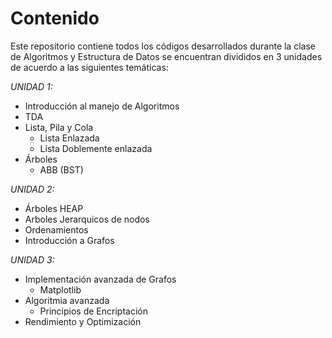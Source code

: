# Contenido

Este repositorio contiene todos los códigos desarrollados durante la clase de Algoritmos y Estructura de Datos se encuentran divididos en 3 unidades de acuerdo a las siguientes temáticas:

*UNIDAD 1:*
- Introducción al manejo de Algoritmos
- TDA
- Lista, Pila y Cola
  - Lista Enlazada
  - Lista Doblemente enlazada
- Árboles 
  - ABB (BST)

*UNIDAD 2:*
- Árboles HEAP
- Arboles Jerarquicos de nodos
- Ordenamientos
- Introducción a Grafos

*UNIDAD 3:*
- Implementación avanzada de Grafos
  - Matplotlib
- Algoritmia avanzada
  - Principios de Encriptación
- Rendimiento y Optimización

